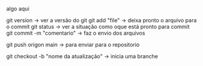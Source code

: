 algo aqui

git version -> ver a versão do git
git add "file" -> deixa pronto o arquivo para o commit
git status -> ver a situação como oque está pronto para commit
git commit -m "comentario" -> faz o envio dos arquivos

git push origon main -> para enviar para o repositorio

git checkout -b "nome da atualização" -> inicia uma branche